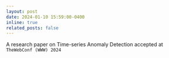 ```yaml
---
layout: post
date: 2024-01-10 15:59:00-0400
inline: true
related_posts: false
---
```

A research paper on Time-series Anomaly Detection accepted at `TheWebConf (WWW) 2024`


